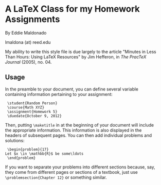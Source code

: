 # A LaTeX Class for my Homework Assignments

By Eddie Maldonado

lmaldona (at) reed.edu

My ability to write this style file is due largely to the article
"Minutes in Less Than Hours: Using LaTeX Resources" by Jim Hefferon,
in *The PracTeX Journal* (2005), no. 04.

## Usage

In the preamble to your document, you can define several variable
containing information pertaining to your assignment:

     \student{Random Person}
     \course{Math XYZ}
     \assignment{Homework 5}
     \duedate{October 9, 2012}

Then, putting `\maketitle` in at the beginning of your document will
include the appropriate information. This information is also
displayed in the headers of subsequent pages. You can then add
individual problems and solutions:

     \begin{problem}{17}
	Let $x \in \mathbb{R}$ be some\ldots
     \end{problem}

If you want to separate your problems into different sections because,
say, they come from different pages or sections of a textbook, just
use `\problemsection{Chapter 12}` or something similar.

